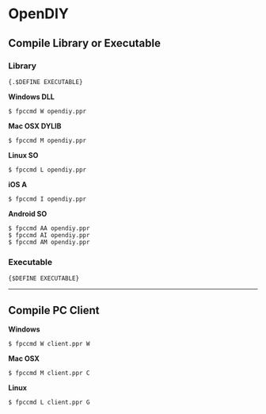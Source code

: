 # OpenDIY

## Compile Library or Executable

### **Library**

```
{.$DEFINE EXECUTABLE}
```

**Windows DLL**

```
$ fpccmd W opendiy.ppr 
```

**Mac OSX DYLIB**

```
$ fpccmd M opendiy.ppr
```

**Linux SO**

```
$ fpccmd L opendiy.ppr
```

**iOS A**

```
$ fpccmd I opendiy.ppr
```

**Android SO**

```
$ fpccmd AA opendiy.ppr
$ fpccmd AI opendiy.ppr
$ fpccmd AM opendiy.ppr
```

### **Executable**

```
{$DEFINE EXECUTABLE}
```

- - -

## Compile PC Client

**Windows**

```
$ fpccmd W client.ppr W
```

**Mac OSX**

```
$ fpccmd M client.ppr C
```

**Linux**

```
$ fpccmd L client.ppr G
```